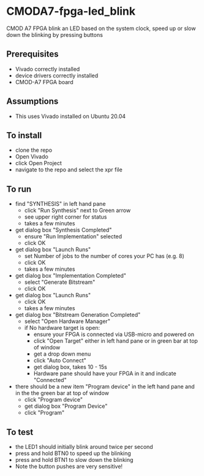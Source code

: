 # CMODA7-fpga-led_blink
CMOD A7 FPGA blink an LED based on the system clock, speed up or slow down the blinking by pressing buttons

## Prerequisites

* Vivado correctly installed
* device drivers correctly installed
* CMOD-A7 FPGA board

## Assumptions
* This uses Vivado installed on Ubuntu 20.04

## To install
* clone the repo
* Open Vivado
* click Open Project
* navigate to the repo and select the xpr file

## To run
* find "SYNTHESIS" in left hand pane
  * click "Run Synthesis" next to Green arrow
  * see upper right corner for status
  * takes a few minutes
* get dialog box "Synthesis Completed"
  * ensure "Run Implementation" selected
  * click OK
* get dialog box "Launch Runs"
  * set Number of jobs to the number of cores your PC has (e.g. 8)
  * click OK
  * takes a few minutes
* get dialog box "Implementation Completed"
  * select "Generate Bitstream"
  * click OK
* get dialog box "Launch Runs"
  * click OK
  * takes a few minutes
* get dialog box "Bitstream Generation Completed"
  * select "Open Hardware Manager"
  * if No hardware target is open:
     * ensure your FPGA is connected via USB-micro and powered on
     * click "Open Target" either in left hand pane or in green bar at top of window
     * get a drop down menu
     * click "Auto Connect"
     * get dialog box, takes 10 - 15s
     * Hardware pane should have your FPGA in it and indicate "Connected"
* there should be a new item "Program device" in the left hand pane and in the the green bar at top of window
  * click "Program device"
  * get dialog box "Program Device"
  * click "Program"

## To test
* the LED1 should initially blink around twice per second
* press and hold BTN0 to speed up the blinking
* press and hold BTN1 to slow down the blinking
* Note the button pushes are very sensitive!

     
  
